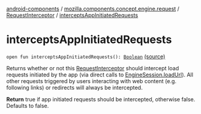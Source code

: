 [android-components](../../index.md) / [mozilla.components.concept.engine.request](../index.md) / [RequestInterceptor](index.md) / [interceptsAppInitiatedRequests](./intercepts-app-initiated-requests.md)

# interceptsAppInitiatedRequests

`open fun interceptsAppInitiatedRequests(): `[`Boolean`](https://kotlinlang.org/api/latest/jvm/stdlib/kotlin/-boolean/index.html) [(source)](https://github.com/mozilla-mobile/android-components/blob/master/components/concept/engine/src/main/java/mozilla/components/concept/engine/request/RequestInterceptor.kt#L91)

Returns whether or not this [RequestInterceptor](index.md) should intercept load
requests initiated by the app (via direct calls to [EngineSession.loadUrl](../../mozilla.components.concept.engine/-engine-session/load-url.md)).
All other requests triggered by users interacting with web content
(e.g. following links) or redirects will always be intercepted.

**Return**
true if app initiated requests should be intercepted,
otherwise false. Defaults to false.

